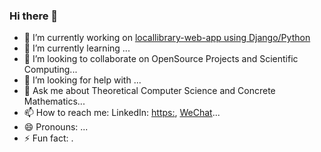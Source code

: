 ### Hi there 👋


- 🔭 I’m currently working on [locallibrary-web-app using Django/Python](#d)
- 🌱 I’m currently learning  [](#n) ...
- 👯 I’m looking to collaborate on OpenSource Projects and Scientific Computing...
- 🤔 I’m looking for help with  ...
- 💬 Ask me about Theoretical Computer Science and Concrete Mathematics...
- 📫 How to reach me: LinkedIn: [https:](#n),  [WeChat](#Abjtuk)...
- 😄 Pronouns: ...
- ⚡ Fun fact: .


